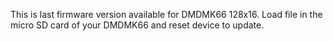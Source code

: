 This is last firmware version available for DMDMK66 128x16. Load file in the micro SD card of your DMDMK66 and reset device to update.
